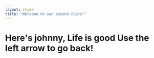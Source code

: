 ```yaml
---
layout: slide
title: "Welcome to our second slide!"
---
```

<h1>Here's johnny, Life is good
Use the left arrow to go back!
